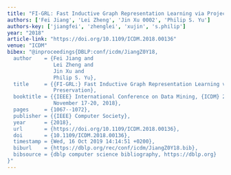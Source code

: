 ```yaml
---
title: "FI-GRL: Fast Inductive Graph Representation Learning via Projection-Cost Preservation"
authors: ['Fei Jiang', 'Lei Zheng', 'Jin Xu 0002', 'Philip S. Yu']
authors-key: ['jiangfei', 'zhenglei', 'xujin', 's.philip']
year: "2018"
article-link: "https://doi.org/10.1109/ICDM.2018.00136"
venue: "ICDM"
bibex: "@inproceedings{DBLP:conf/icdm/JiangZ0Y18,
  author    = {Fei Jiang and
               Lei Zheng and
               Jin Xu and
               Philip S. Yu},
  title     = {{FI-GRL:} Fast Inductive Graph Representation Learning via Projection-Cost
               Preservation},
  booktitle = {{IEEE} International Conference on Data Mining, {ICDM} 2018, Singapore,
               November 17-20, 2018},
  pages     = {1067--1072},
  publisher = {{IEEE} Computer Society},
  year      = {2018},
  url       = {https://doi.org/10.1109/ICDM.2018.00136},
  doi       = {10.1109/ICDM.2018.00136},
  timestamp = {Wed, 16 Oct 2019 14:14:51 +0200},
  biburl    = {https://dblp.org/rec/conf/icdm/JiangZ0Y18.bib},
  bibsource = {dblp computer science bibliography, https://dblp.org}
}"
---
```

